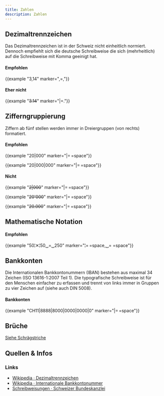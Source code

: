 ```yaml
---
title: Zahlen
description: Zahlen
---
```



## Dezimaltrennzeichen
Das Dezimaltrennzeichen ist in der Schweiz nicht einheitlich normiert. Dennoch empfiehlt sich die deutsche Schreibweise die sich (mehrheitlich) auf die Schreibweise mit Komma geeinigt hat.



<div class="example-big">

#### Empfohlen

{{example "3,14" marker="\,=\,"}}

</div>

<div class="example-big">

#### Eher nicht
{{example "~~3.14~~" marker="|=."}}


</div>


## Zifferngruppierung
Ziffern ab fünf stellen werden immer in Dreiergruppen (von rechts) formatiert.


<div class="example-big">

#### Empfohlen
{{example "20|000" marker="|=&#x202F;=space"}}

{{example "20|000|000" marker="|=&#x202F;=space"}}

</div>





<div class="example-big">

#### Nicht
{{example "~~2|000~~" marker="|=&#x202F;=space"}}

{{example "~~20'000~~" marker="|=&#x202F;=space"}}

{{example "~~20.000~~" marker="|=&#x202F;=space"}}

</div>


## Mathematische Notation


<div class="example-big">

#### Empfohlen

{{example "50¦✕¦50␣=␣250" marker="¦=&#x202F;=space,␣=​&nbsp;=space"}}

</div>




## Bankkonten
Die Internationalen Bankkontonummern (IBAN) bestehen aus maximal 34 Zeichen (ISO 13616-1:2007 Teil 1). Die typografische Schreibweise ist für den Menschen einfacher zu erfassen und trennt von links immer in Gruppen zu vier Zeichen auf (siehe auch DIN 5008).


<div class="example-big">

#### Bankkonten

{{example "CH11|8888|8000|0000|0000|0" marker="|=&#x202F;=space"}}

</div>

## Brüche
[Siehe Schrägstriche](../schraegstrich/)



## Quellen & Infos

<div class="box">

### Links
* [Wikipedia · Dezimaltrennzeichen](https://de.wikipedia.org/wiki/Schreibweise_von_Zahlen#Schweiz_und_Liechtenstein)
* [Wikipedia · Internationale Bankkontonummer](https://de.wikipedia.org/wiki/Internationale_Bankkontonummer)
* [Schreibweisungen · Schweizer Bundeskanzlei](https://www.bk.admin.ch/bk/de/home/dokumentation/sprachen/hilfsmittel-textredaktion/schreibweisungen.html)
</div>
